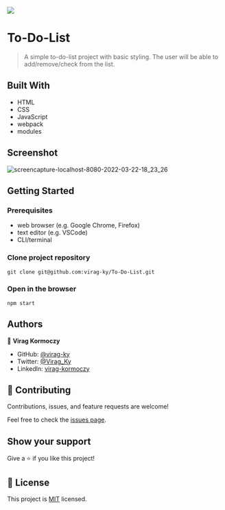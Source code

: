 ![](https://img.shields.io/badge/Microverse-blueviolet)

# To-Do-List

> A simple to-do-list project with basic styling. The user will be able to add/remove/check from the list.


## Built With

- HTML
- CSS
- JavaScript
- webpack
- modules

## Screenshot

![screencapture-localhost-8080-2022-03-22-18_23_26](https://user-images.githubusercontent.com/79658534/159528013-135ccf90-8b89-4550-8479-32f1e3949a39.png)



## Getting Started


### Prerequisites
- web browser (e.g. Google Chrome, Firefox)
- text editor (e.g. VSCode)
- CLI/terminal

### Clone project repository

```
git clone git@github.com:virag-ky/To-Do-List.git
```
### Open in the browser
```
npm start
```



## Authors

👤 **Virag Kormoczy**

- GitHub: [@virag-ky](https://github.com/virag-ky)
- Twitter: [@Virag_Ky](https://twitter.com/Virag_Ky)
- LinkedIn: [virag-kormoczy](https://linkedin.com/in/virag-kormoczy)


## 🤝 Contributing

Contributions, issues, and feature requests are welcome!

Feel free to check the [issues page](../../issues/).

## Show your support

Give a ⭐️ if you like this project!


## 📝 License

This project is [MIT](./MIT.md) licensed.
